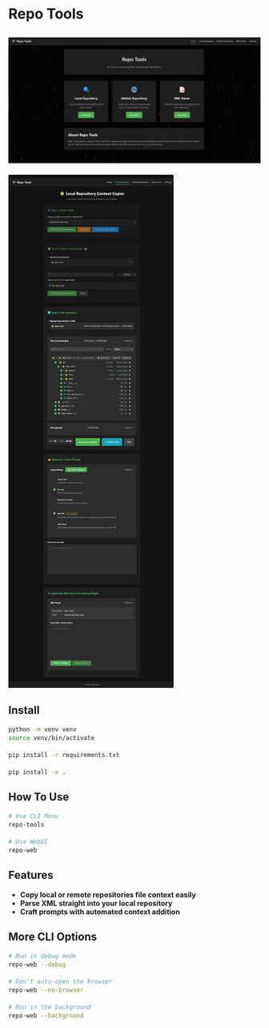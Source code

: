 # Repo Tools

![WebUI Home Page](images/ss.png)
---
![WebUI Home Page](images/lr.png)

## Install

```bash
python -m venv venv
source venv/bin/activate

pip install -r requirements.txt

pip install -e .
```

## How To Use

```bash
# Use CLI Menu
repo-tools

# Use WebUI
repo-web
```

## Features
- **Copy local or remote repositories file context easily**
- **Parse XML straight into your local repository**
- **Craft prompts with automated context addition**

## More CLI Options

```bash
# Run in debug mode
repo-web --debug

# Don't auto-open the browser
repo-web --no-browser

# Run in the background
repo-web --background
```
